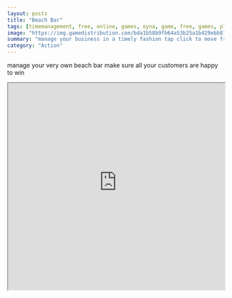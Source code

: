 ```yaml
---
layout: posts
title: "Beach Bar"
tags: [timemanagement, free, online, games, oyna, game, free, games, play, play, games]
image: "https://img.gamedistribution.com/bda1b58b9fb64a53b25a1b429ebb81cf.jpg"
summary: "manage your business in a timely fashion tap click to move from tables to the bar to the dishwasher  free online games oyna game free games play play games"
category: "Action"
---
```


manage your very own beach bar make sure all your customers are happy to win

<iframe width="100%" height="480px;" src="https://html5.gamedistribution.com/bda1b58b9fb64a53b25a1b429ebb81cf/"></iframe>
